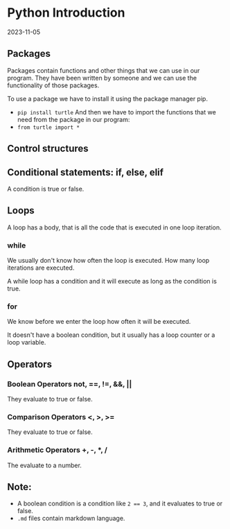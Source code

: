 # Python Introduction
2023-11-05

## Packages
Packages contain functions and other things that we can use in our
program. They have been written by someone and we can use the functionality
of those packages.

To use a package we have to install it using the package manager pip.
- `pip install turtle`
And then we have to import the functions that we need from the package in
our program:
- `from turtle import *`

## Control structures
## Conditional statements: if, else, elif

A condition is true or false.

## Loops

A loop has a body, that is all the code that is executed
in one loop iteration.

### while
We usually don't know how often the loop is executed.
How many loop iterations are executed.

A while loop has a condition and it will execute as long
as the condition is true.

### for
We know before we enter the loop how often it will
be executed.

It doesn't have a boolean condition, but it usually has a loop
counter or a loop variable.

## Operators
### Boolean Operators not, ==, !=, &&, ||
They evaluate to true or false.

### Comparison Operators <, >, >=
They evaluate to true or false.

### Arithmetic Operators +, -, *, /
The evaluate to a number.

## Note:
- A boolean condition is a condition like `2 == 3`, and it evaluates to true or false.
- `.md` files contain markdown language.
